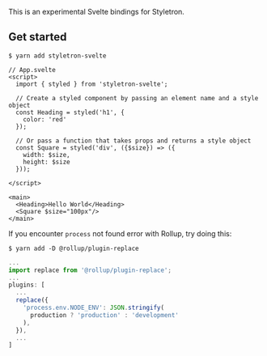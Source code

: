 This is an experimental Svelte bindings for Styletron.

## Get started

```shell
$ yarn add styletron-svelte
```

```svelte
// App.svelte
<script>
  import { styled } from 'styletron-svelte';

  // Create a styled component by passing an element name and a style object
  const Heading = styled('h1', {
    color: 'red'
  });

  // Or pass a function that takes props and returns a style object
  const Square = styled('div', ({$size}) => ({
    width: $size,
    height: $size
  }));

</script>

<main>
  <Heading>Hello World</Heading>
  <Square $size="100px"/>
</main>
```

If you encounter `process` not found error with Rollup, try doing this:

```shell
$ yarn add -D @rollup/plugin-replace
```

```js
...
import replace from '@rollup/plugin-replace';
...
plugins: [
  ...
  replace({
    'process.env.NODE_ENV': JSON.stringify(
      production ? 'production' : 'development'
    ),
  }),
  ...
]

```
